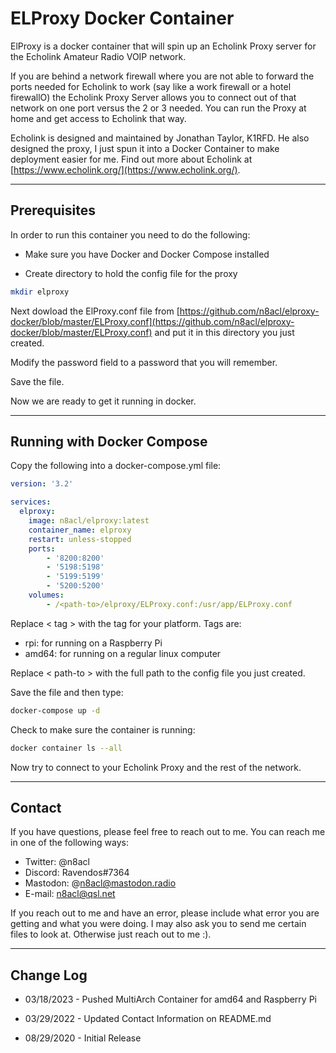 # ELProxy Docker Container
ElProxy is a docker container that will spin up an Echolink Proxy server for the Echolink Amateur Radio VOIP network.

If you are behind a network firewall where you are not able to forward the ports needed for Echolink to work (say like a work firewall or a hotel firewallO) the Echolink Proxy Server allows you to connect out of that network on one port versus the 2 or 3 needed. You can run the Proxy at home and get access to Echolink that way.

Echolink is designed and maintained by Jonathan Taylor, K1RFD. He also designed the proxy, I just spun it into a Docker Container to make deployment easier for me. Find out more about Echolink at [https://www.echolink.org/](https://www.echolink.org/).

---

## Prerequisites

In order to run this container you need to do the following:

* Make sure you have Docker and Docker Compose installed

* Create directory to hold the config file for the proxy

```bash
mkdir elproxy
```
Next dowload the ElProxy.conf file from [https://github.com/n8acl/elproxy-docker/blob/master/ELProxy.conf](https://github.com/n8acl/elproxy-docker/blob/master/ELProxy.conf) and put it in this directory you just created.

Modify the password field to a password that you will remember. 

Save the file.

Now we are ready to get it running in docker.

---

## Running with Docker Compose
Copy the following into a docker-compose.yml file:

```yaml
version: '3.2'

services:
  elproxy:
    image: n8acl/elproxy:latest
    container_name: elproxy
    restart: unless-stopped
    ports:
        - '8200:8200'
        - '5198:5198'
        - '5199:5199'
        - '5200:5200'
    volumes:
        - /<path-to>/elproxy/ELProxy.conf:/usr/app/ELProxy.conf
```
Replace < tag > with the tag for your platform. Tags are:
* rpi: for running on a Raspberry Pi
* amd64: for running on a regular linux computer

Replace < path-to > with the full path to the config file you just created.

Save the file and then type:

```bash
docker-compose up -d
```

Check to make sure the container is running:

```bash
docker container ls --all
```

Now try to connect to your Echolink Proxy and the rest of the network.

---

## Contact
If you have questions, please feel free to reach out to me. You can reach me in one of the following ways:

- Twitter: @n8acl
- Discord: Ravendos#7364
- Mastodon: @n8acl@mastodon.radio
- E-mail: n8acl@qsl.net

If you reach out to me and have an error, please include what error you are getting and what you were doing. I may also ask you to send me certain files to look at. Otherwise just reach out to me :).

---

## Change Log
* 03/18/2023 - Pushed MultiArch Container for amd64 and Raspberry Pi

* 03/29/2022 - Updated Contact Information on README.md

* 08/29/2020 - Initial Release

